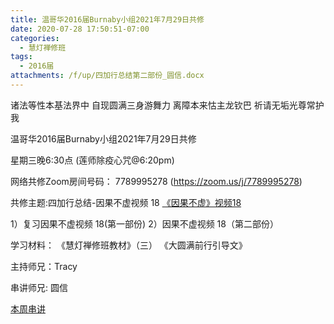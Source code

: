 ```yaml
---
title: 温哥华2016届Burnaby小组2021年7月29日共修
date: 2020-07-28 17:50:51-07:00
categories:
  - 慧灯禅修班
tags:
  - 2016届
attachments: /f/up/四加行总结第二部份_圆信.docx
---
```

诸法等性本基法界中 自现圆满三身游舞力 离障本来怙主龙钦巴 祈请无垢光尊常护我

温哥华2016届Burnaby小组2021年7月29日共修 

星期三晚6:30点 (莲师除疫心咒@6:20pm)

网络共修Zoom房间号码： 7789995278 (<https://zoom.us/j/7789995278>)

共修主题:四加行总结-因果不虚视频 18
[《因果不虚》视频18](https://www.youtube.com/watch?v=2rGXfYh_Svg) 

1）复习因果不虚视频 18(第一部份)
2）因果不虚视频 18（第二部份）


学习材料：
《慧灯禅修班教材》（三）
《大圆满前行引导文》



主持师兄：Tracy

串讲师兄: 圆信

[本周串讲](https://s3.ap-northeast-1.wasabisys.com/hdcx/hdv/f/up/四加行总结第二部份_圆信.docx)